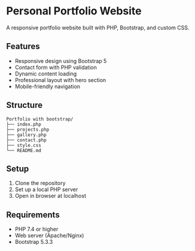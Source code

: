 # Personal Portfolio Website

A responsive portfolio website built with PHP, Bootstrap, and custom CSS.

## Features
- Responsive design using Bootstrap 5
- Contact form with PHP validation
- Dynamic content loading
- Professional layout with hero section
- Mobile-friendly navigation

## Structure
```
Portfolio with bootstrap/
├── index.php
├── projects.php
├── gallery.php
├── contact.php
├── style.css
└── README.md
```

## Setup
1. Clone the repository
2. Set up a local PHP server
3. Open in browser at localhost

## Requirements
- PHP 7.4 or higher
- Web server (Apache/Nginx)
- Bootstrap 5.3.3
